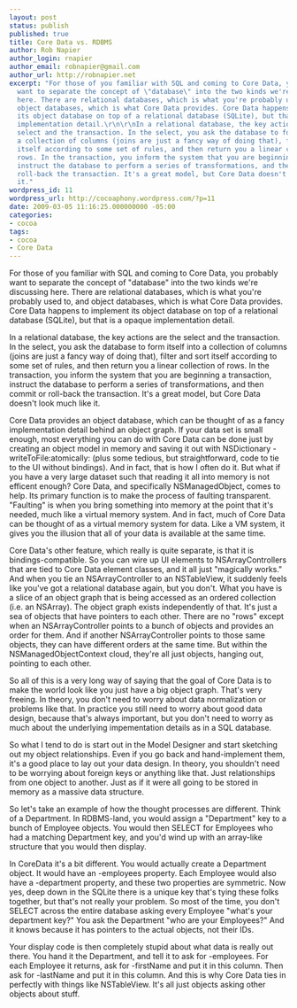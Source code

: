 ```yaml
---
layout: post
status: publish
published: true
title: Core Data vs. RDBMS
author: Rob Napier
author_login: rnapier
author_email: robnapier@gmail.com
author_url: http://robnapier.net
excerpt: "For those of you familiar with SQL and coming to Core Data, you probably
  want to separate the concept of \"database\" into the two kinds we're discussing
  here. There are relational databases, which is what you're probably used to, and
  object databases, which is what Core Data provides. Core Data happens to implement
  its object database on top of a relational database (SQLite), but that is a opaque
  implementation detail.\r\n\r\nIn a relational database, the key actions are the
  select and the transaction. In the select, you ask the database to form itself into
  a collection of columns (joins are just a fancy way of doing that), filter and sort
  itself according to some set of rules, and then return you a linear collection of
  rows. In the transaction, you inform the system that you are beginning a transaction,
  instruct the database to perform a series of transformations, and then commit or
  roll-back the transaction. It's a great model, but Core Data doesn't look much like
  it."
wordpress_id: 11
wordpress_url: http://cocoaphony.wordpress.com/?p=11
date: 2009-03-05 11:16:25.000000000 -05:00
categories:
- cocoa
tags:
- cocoa
- Core Data
---
```

For those of you familiar with SQL and coming to Core Data, you probably want to separate the concept of "database" into the two kinds we're discussing here. There are relational databases, which is what you're probably used to, and object databases, which is what Core Data provides. Core Data happens to implement its object database on top of a relational database (SQLite), but that is a opaque implementation detail.

In a relational database, the key actions are the select and the transaction. In the select, you ask the database to form itself into a collection of columns (joins are just a fancy way of doing that), filter and sort itself according to some set of rules, and then return you a linear collection of rows. In the transaction, you inform the system that you are beginning a transaction, instruct the database to perform a series of transformations, and then commit or roll-back the transaction. It's a great model, but Core Data doesn't look much like it.<a id="more"></a><a id="more-11"></a>

Core Data provides an object database, which can be thought of as a fancy implementation detail behind an object graph. If your data set is small enough, most everything you can do with Core Data can be done just by creating an object model in memory and saving it out with NSDictionary -writeToFile:atomically: (plus some tedious, but straightforward, code to tie to the UI without bindings). And in fact, that is how I often do it. But what if you have a very large dataset such that reading it all into memory is not efficent enough? Core Data, and specifically NSManagedObject, comes to help. Its primary function is to make the process of faulting transparent. "Faulting" is when you bring something into memory at the point that it's needed, much like a virtual memory system. And in fact, much of Core Data can be thought of as a virtual memory system for data. Like a VM system, it gives you the illusion that all of your data is available at the same time.

Core Data's other feature, which really is quite separate, is that it is bindings-compatible. So you can wire up UI elements to NSArrayControllers that are tied to Core Data element classes, and it all just "magically works." And when you tie an NSArrayController to an NSTableView, it suddenly feels like you've got a relational database again, but you don't. What you have is a slice of an object graph that is being accessed as an ordered collection (i.e. an NSArray). The object graph exists independently of that. It's just a sea of objects that have pointers to each other. There are no "rows" except when an NSArrayController points to a bunch of objects and provides an order for them. And if another NSArrayController points to those same objects, they can have different orders at the same time. But within the NSManagedObjectContext cloud, they're all just objects, hanging out, pointing to each other.

So all of this is a very long way of saying that the goal of Core Data is to make the world look like you just have a big object graph. That's very freeing. In theory, you don't need to worry about data normalization or problems like that. In practice you still need to worry about good data design, because that's always important, but you don't need to worry as much about the underlying impementation details as in a SQL database.

So what I tend to do is start out in the Model Designer and start sketching out my object relationships. Even if you go back and hand-implement them, it's a good place to lay out your data design. In theory, you shouldn't need to be worrying about foreign keys or anything like that. Just relationships from one object to another. Just as if it were all going to be stored in memory as a massive data structure.

So let's take an example of how the thought processes are different. Think of a Department. In RDBMS-land, you would assign a "Department" key to a bunch of Employee objects. You would then SELECT for Employees who had a matching Department key, and you'd wind up with an array-like structure that you would then display.

In CoreData it's a bit different. You would actually create a Department object. It would have an -employees property. Each Employee would also have a -department property, and these two properties are symmetric. Now yes, deep down in the SQLite there is a unique key that's tying these folks together, but that's not really your problem. So most of the time, you don't SELECT across the entire database asking every Employee "what's your department key?" You ask the Department "who are your Employees?" And it knows because it has pointers to the actual objects, not their IDs.

Your display code is then completely stupid about what data is really out there. You hand it the Department, and tell it to ask for -employees. For each Employee it returns, ask for -firstName and put it in this column. Then ask for -lastName and put it in this column. And this is why Core Data ties in perfectly with things like NSTableView. It's all just objects asking other objects about stuff.
